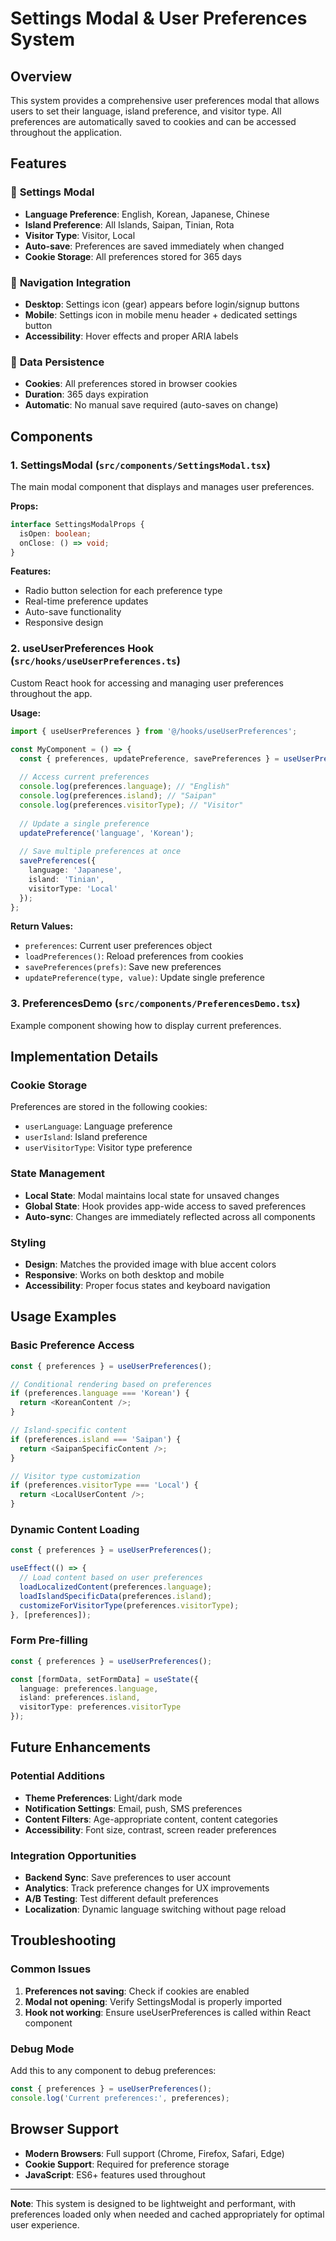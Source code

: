 # Settings Modal & User Preferences System

## Overview
This system provides a comprehensive user preferences modal that allows users to set their language, island preference, and visitor type. All preferences are automatically saved to cookies and can be accessed throughout the application.

## Features

### 🎯 **Settings Modal**
- **Language Preference**: English, Korean, Japanese, Chinese
- **Island Preference**: All Islands, Saipan, Tinian, Rota
- **Visitor Type**: Visitor, Local
- **Auto-save**: Preferences are saved immediately when changed
- **Cookie Storage**: All preferences stored for 365 days

### 🔧 **Navigation Integration**
- **Desktop**: Settings icon (gear) appears before login/signup buttons
- **Mobile**: Settings icon in mobile menu header + dedicated settings button
- **Accessibility**: Hover effects and proper ARIA labels

### 💾 **Data Persistence**
- **Cookies**: All preferences stored in browser cookies
- **Duration**: 365 days expiration
- **Automatic**: No manual save required (auto-saves on change)

## Components

### 1. SettingsModal (`src/components/SettingsModal.tsx`)
The main modal component that displays and manages user preferences.

**Props:**
```typescript
interface SettingsModalProps {
  isOpen: boolean;
  onClose: () => void;
}
```

**Features:**
- Radio button selection for each preference type
- Real-time preference updates
- Auto-save functionality
- Responsive design

### 2. useUserPreferences Hook (`src/hooks/useUserPreferences.ts`)
Custom React hook for accessing and managing user preferences throughout the app.

**Usage:**
```typescript
import { useUserPreferences } from '@/hooks/useUserPreferences';

const MyComponent = () => {
  const { preferences, updatePreference, savePreferences } = useUserPreferences();
  
  // Access current preferences
  console.log(preferences.language); // "English"
  console.log(preferences.island); // "Saipan"
  console.log(preferences.visitorType); // "Visitor"
  
  // Update a single preference
  updatePreference('language', 'Korean');
  
  // Save multiple preferences at once
  savePreferences({
    language: 'Japanese',
    island: 'Tinian',
    visitorType: 'Local'
  });
};
```

**Return Values:**
- `preferences`: Current user preferences object
- `loadPreferences()`: Reload preferences from cookies
- `savePreferences(prefs)`: Save new preferences
- `updatePreference(type, value)`: Update single preference

### 3. PreferencesDemo (`src/components/PreferencesDemo.tsx`)
Example component showing how to display current preferences.

## Implementation Details

### Cookie Storage
Preferences are stored in the following cookies:
- `userLanguage`: Language preference
- `userIsland`: Island preference  
- `userVisitorType`: Visitor type preference

### State Management
- **Local State**: Modal maintains local state for unsaved changes
- **Global State**: Hook provides app-wide access to saved preferences
- **Auto-sync**: Changes are immediately reflected across all components

### Styling
- **Design**: Matches the provided image with blue accent colors
- **Responsive**: Works on both desktop and mobile
- **Accessibility**: Proper focus states and keyboard navigation

## Usage Examples

### Basic Preference Access
```typescript
const { preferences } = useUserPreferences();

// Conditional rendering based on preferences
if (preferences.language === 'Korean') {
  return <KoreanContent />;
}

// Island-specific content
if (preferences.island === 'Saipan') {
  return <SaipanSpecificContent />;
}

// Visitor type customization
if (preferences.visitorType === 'Local') {
  return <LocalUserContent />;
}
```

### Dynamic Content Loading
```typescript
const { preferences } = useUserPreferences();

useEffect(() => {
  // Load content based on user preferences
  loadLocalizedContent(preferences.language);
  loadIslandSpecificData(preferences.island);
  customizeForVisitorType(preferences.visitorType);
}, [preferences]);
```

### Form Pre-filling
```typescript
const { preferences } = useUserPreferences();

const [formData, setFormData] = useState({
  language: preferences.language,
  island: preferences.island,
  visitorType: preferences.visitorType
});
```

## Future Enhancements

### Potential Additions
- **Theme Preferences**: Light/dark mode
- **Notification Settings**: Email, push, SMS preferences
- **Content Filters**: Age-appropriate content, content categories
- **Accessibility**: Font size, contrast, screen reader preferences

### Integration Opportunities
- **Backend Sync**: Save preferences to user account
- **Analytics**: Track preference changes for UX improvements
- **A/B Testing**: Test different default preferences
- **Localization**: Dynamic language switching without page reload

## Troubleshooting

### Common Issues
1. **Preferences not saving**: Check if cookies are enabled
2. **Modal not opening**: Verify SettingsModal is properly imported
3. **Hook not working**: Ensure useUserPreferences is called within React component

### Debug Mode
Add this to any component to debug preferences:
```typescript
const { preferences } = useUserPreferences();
console.log('Current preferences:', preferences);
```

## Browser Support
- **Modern Browsers**: Full support (Chrome, Firefox, Safari, Edge)
- **Cookie Support**: Required for preference storage
- **JavaScript**: ES6+ features used throughout

---

**Note**: This system is designed to be lightweight and performant, with preferences loaded only when needed and cached appropriately for optimal user experience.
